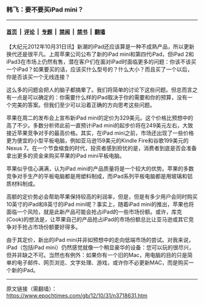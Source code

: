 ### 韩飞：要不要买iPad mini？

---

#### [首页](../../../..?n3718631) &nbsp;|&nbsp; [评论](../../../../../epoch-comment?n3718631) &nbsp;|&nbsp; [专题](../../../../../epoch-special?n3718631) &nbsp;|&nbsp; [禁闻](../../../../../epoch-news?n3718631) &nbsp;|&nbsp; [禁书](../../../../../books?n3718631) &nbsp;|&nbsp; [翻墙](https://github.com/gfw-breaker/nogfw/blob/master/README.md?n3718631)


<div class="post_content" id="artbody" itemprop="articleBody">
 <!-- article content begin -->
 <p>
  【大纪元2012年10月31日讯】新潮的iPad还应该算是一种不成熟产品，所以更新换代还是很平凡。上周苹果公司公布了新的iPad mini和第四代iPad，但iPad 2和iPad3在市场上仍然有售，潜在客户们在面对iPad时面临更多的问题：你该不该买一个iPad？如果要买的话，应该买什么型号的？什么大小？而且买了一个以后，你是否该买一个无线连接？
 </p>
 <p>
  这么多的问题会把人的脑子都搞晕了。我们将简单的讨论下这些问题。但总而言之有一点是可以确定的：你需要什么样的iPad取决于你的需要和你的预算，没有一个完美的答案。但我们至少可以沿着正确的方向思考这些问题。
 </p>
 <p>
  苹果在周二的发布会上宣布新iPad mini的定价为329美元。这个价格比预想中的高了不少。多数分析师此前一直预计iPad mini的起步价将在249美元左右，大致接近苹果竞争对手的最高价格。其实，在iPad mini之前，市场还出现了一些价格更为便宜的小型平板电脑，例如亚马逊159美元的Kindle Fire和谷歌199美元的Nexus 7。在一个节食缩食的时代，投资者感到担忧的是，消费者到底是否会准备拿出更多的资金来购买苹果的iPad mini平板电脑。
 </p>
 <p>
  苹果似乎信心满满，认为iPad mini的产品质量将是一个较大的优势。苹果的多数竞争对手生产的平板电脑都是用塑料制成，而iPad系列平板电脑都是用玻璃和铝质材料制成。
 </p>
 <p>
  高额的定价势必会帮助苹果保持较高的利润率，但是，但是有多少用户会同时购买10英寸的iPad和8英寸的iPad mini呢？事实上，随着iPad mini的推出，苹果也将面临一个风险，就是此新产品可能会抢占iPad的一些市场份额。或许，库克(Cook)的想法是，让苹果自己的产品抢占iPad的市场份额总比让亚马逊或其它竞争对手抢占市场份额要好得多。
 </p>
 <p>
  由于其定价，新出的iPad mini并非如预想中的走向低端市场的尝试。对我来说，iPad（包括iPad mini）仍然感觉就像一个稍显豪华的设备：您可以玩的很尽兴，但并非缺之不可。当然也有例外：如果你有一个旧的Mac，用电脑的目的只是简单的电子邮件、网页浏览、文字处理、游戏，或许你不必更新MAC，而是购买一个新的iPad。
 </p>
 <!-- article content end -->
 <div id="below_article_ad">
 </div>
</div>


---

原文链接（需翻墙）：https://www.epochtimes.com/gb/12/10/31/n3718631.htm
